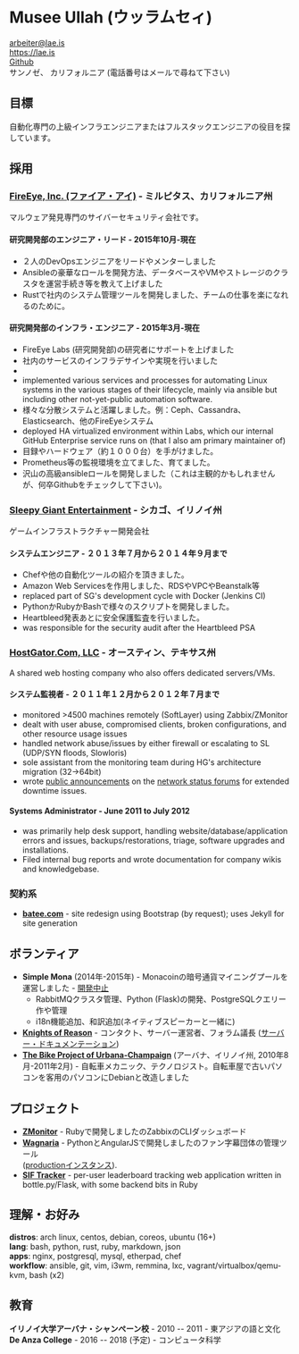 # Musee Ullah (ウッラムセィ)

<arbeiter@lae.is>  
<https://lae.is>  
[Github](https://www.github.com/lae)  
サンノゼ、 カリフォルニア 
(電話番号はメールで尋ねて下さい)

## 目標

自動化専門の上級インフラエンジニアまたはフルスタックエンジニアの役目を探しています。

## 採用

### [FireEye, Inc. (ファイア・アイ)](https://fireeye.jp) - ミルピタス、カリフォルニア州

マルウェア発見専門のサイバーセキュリティ会社です。

#### 研究開発部のエンジニア・リード - 2015年10月-現在

- ２人のDevOpsエンジニアをリードやメンターしました
- Ansibleの豪華なロールを開発方法、データベースやVMやストレージのクラスタを運営手続き等を教えて上げました
- Rustで社内のシステム管理ツールを開発しました、チームの仕事を楽になれるのために。

#### 研究開発部のインフラ・エンジニア - 2015年3月-現在

- FireEye Labs (研究開発部)の研究者にサポートを上げました
- 社内のサービスのインフラデサインや実現を行いました
- 
- implemented various services and processes for automating Linux systems in 
  the various stages of their lifecycle, mainly via ansible but including other 
  not-yet-public automation software.
- 様々な分散システムと活躍しました。例：Ceph、Cassandra、Elasticsearch、他のFireEyeシステム
- deployed HA virtualized environment within Labs, which our internal GitHub
  Enterprise service runs on (that I also am primary maintainer of)
- 目録やハードウェア（約１０００台）を手がけました。
- Prometheus等の監視環境を立てました、育てました。
- 沢山の高級ansibleロールを開発しました（これは主観的かもしれませんが、何卒Githubをチェックして下さい)。


### [Sleepy Giant Entertainment](http://sleepygiant.com) - シカゴ、イリノイ州

ゲームインフラストラクチャー開発会社

#### システムエンジニア - ２０１３年７月から２０１４年９月まで

- Chefや他の自動化ツールの紹介を頂きました。
- Amazon Web Servicesを作用しました、RDSやVPCやBeanstalk等
- replaced part of SG's development cycle with Docker (Jenkins CI)
- PythonかRubyかBashで様々のスクリプトを開発しました。
- Heartbleed発表あとに安全保護監査を行いました。
- was responsible for the security audit after the Heartbleed PSA

### [HostGator.Com, LLC](http://hostgator.com) - オースティン、テキサス州

A shared web hosting company who also offers dedicated servers/VMs.

#### システム監視者 - ２０１１年１２月から２０１２年７月まで

- monitored >4500 machines remotely (SoftLayer) using Zabbix/ZMonitor
- dealt with user abuse, compromised clients, broken configurations, and other resource usage issues
- handled network abuse/issues by either firewall or escalating to SL (UDP/SYN floods, Slowloris)
- sole assistant from the monitoring team during HG's architecture migration (32->64bit)
- wrote [public announcements](http://forums.hostgator.com/search.php?do=finduser&u=126179) 
  on the [network status forums](http://forums.hostgator.com/network-status-f14.html) 
  for extended downtime issues.  

#### Systems Administrator - June 2011 to July 2012

- was primarily help desk support, handling website/database/application errors and
  issues, backups/restorations, triage, software upgrades and installations.
- Filed internal bug reports and wrote documentation for company wikis and knowledgebase.

### 契約系

* [**batee.com**](http://batee.com) - site redesign using Bootstrap (by 
  request); uses Jekyll for site generation

##  ボランティア 

* **Simple Mona** (2014年-2015年) - Monacoinの暗号通貨マイニングプールを運営しました - [開発中止](https://github.com/lae/simplemona)  
  - RabbitMQクラスタ管理、Python (Flask)の開発、PostgreSQLクエリー作や管理  
  - i18n機能追加、和訳追加(ネイティブスピーカーと一緒に)  
* [**Knights of Reason**](http://knightsofreason.net) - コンタクト、サーバー運営者、フォラム議長 ([サーバー・ドキュメンテーション](https://wiki.milkteafuzz.com))  
* [**The Bike Project of Urbana-Champaign**](http://thebikeproject.org)
  (アーバナ、イリノイ州, 2010年8月-2011年2月) - 自転車メカニック、テクノロジスト。自転車屋で古いパソコンを客用のパソコンにDebianと改造しました    

## プロジェクト

* [**ZMonitor**](https://github.com/lae/zmonitor) - Rubyで開発しましたのZabbixのCLIダッシュボード  
* [**Wagnaria**](https://github.com/lae/wagnaria) - PythonとAngularJSで開発しましたのファン字幕団体の管理ツール  
  ([productionインスタンス](https://c.milkteafuzz.com/)).  
* [**SIF Tracker**](https://github.com/lae/sift) - per-user leaderboard tracking
  web application written in bottle.py/Flask, with some backend bits in Ruby  

## 理解・お好み

**distros**: arch linux, centos, debian, coreos, ubuntu (16+)  
**lang**: bash, python, rust, ruby, markdown, json  
**apps**: nginx, postgresql, mysql, etherpad, chef  
**workflow**: ansible, git, vim, i3wm, remmina, lxc, vagrant/virtualbox/qemu-kvm, bash (x2)

## 教育

**イリノイ大学アーバナ・シャンぺーン校** - 2010 -- 2011 - 東アジアの語と文化
**De Anza College** - 2016 -- 2018 (予定) - コンピュータ科学
